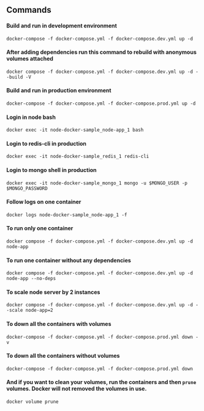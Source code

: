 ## Commands

#### Build and run in development environment
`docker-compose -f docker-compose.yml -f docker-compose.dev.yml up -d`

#### After adding dependencies run this command to rebuild with anonymous volumes attached
`docker compose -f docker-compose.yml -f docker-compose.dev.yml up -d --build -V`

#### Build and run in production environment
`docker-compose -f docker-compose.yml -f docker-compose.prod.yml up -d`

#### Login in node bash
`docker exec -it node-docker-sample_node-app_1 bash`

#### Login to redis-cli in production

`docker exec -it node-docker-sample_redis_1 redis-cli`



#### Login to mongo shell in production

`docker exec -it node-docker-sample_mongo_1 mongo -u $MONGO_USER -p $MONGO_PASSWORD`

#### Follow logs on one container
`docker logs node-docker-sample_node-app_1 -f`


#### To run only one container
`docker compose -f docker-compose.yml -f docker-compose.dev.yml up -d node-app`

#### To run one container without any dependencies
`docker compose -f docker-compose.yml -f docker-compose.dev.yml up -d node-app --no-deps`

#### To scale node server by 2 instances
`docker compose -f docker-compose.yml -f docker-compose.dev.yml up -d --scale node-app=2`

#### To down all the containers with volumes
`docker-compose -f docker-compose.yml -f docker-compose.prod.yml down -v`

#### To down all the containers without volumes
`docker-compose -f docker-compose.yml -f docker-compose.prod.yml down`

#### And if you want to clean your volumes, run the containers and then `prune` volumes. Docker will not removed the volumes in use.
`docker volume prune`
